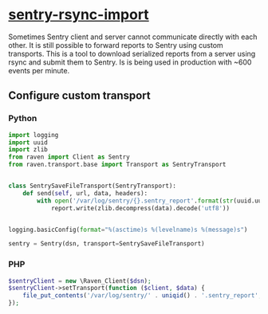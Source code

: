 # [sentry-rsync-import](https://github.com/fnkr/sentry-rsync-import)

Sometimes Sentry client and server cannot communicate directly with each other.
It is still possible to forward reports to Sentry using custom transports.
This is a tool to download serialized reports from a server using rsync and submit them to Sentry.
Is is being used in production with ~600 events per minute.

## Configure custom transport

### Python

```python
import logging
import uuid
import zlib
from raven import Client as Sentry
from raven.transport.base import Transport as SentryTransport


class SentrySaveFileTransport(SentryTransport):
    def send(self, url, data, headers):
        with open('/var/log/sentry/{}.sentry_report'.format(str(uuid.uuid4())), 'w') as report:
            report.write(zlib.decompress(data).decode('utf8'))


logging.basicConfig(format="%(asctime)s %(levelname)s %(message)s")

sentry = Sentry(dsn, transport=SentrySaveFileTransport)
```

### PHP

```php
$sentryClient = new \Raven_Client($dsn);
$sentryClient->setTransport(function ($client, $data) {
    file_put_contents('/var/log/sentry/' . uniqid() . '.sentry_report', json_encode($data));
});
```
